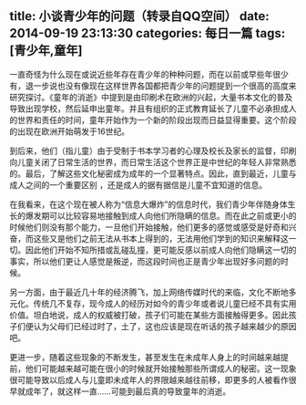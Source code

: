 title: 小谈青少年的问题（转录自QQ空间）
date: 2014-09-19 23:13:30
categories: 每日一篇
tags: [青少年,童年]
---
一直奇怪为什么现在或说近些年存在青少年的种种问题，而在以前或早些年很少有，退一步说也没有像现在这样世界各国都把青少年的问题提到一个很高的高度来研究探讨。《童年的消逝》中提到是由印刷术在欧洲的兴起，大量书本文化的普及导致出现学校，然后延申出童年。并且有组织的正式教育延长了儿童不必承担成人的世界和责任的时间，童年开始作为一个新的阶段出现而日益显得重要。这个阶段的出现在欧洲开始萌发于16世纪。

到后来，他们（指儿童）由于受制于书本学习者的心理及校长及家长的监督，印刷向儿童关闭了日常生活的世界，而日常生活这个世界正是中世纪的年轻人非常熟悉的。最后，了解这些文化秘密成为成年的一个显著特点。因此，直到最近，儿童与成人之间的一个重要区别 ，还是成人的据有据信是儿童不宜知道的信息。
<!--more-->
在我看来，在这个现在被人称为“信息大爆炸”的信息时代，我们青少年伴随身体生长的爆发期可以比较容易地接触到成人向他们所隐瞒的信息。而在此之前或更小的时候他们则没有那个能力，一旦他们开始接触，他们更多的感觉或感受是好奇和兴奋，而这些又是他们之前无法从书本上得到的，无法用他们学到的知识来解释这一切。因此他们开始不知所措或乱碰乱撞，更可能反感以前成人向他们隐瞒这一切的事实，所以他们更让人感觉是叛逆，而这段时间也正是青少年出现好多问题的时候。

另一方面，由于最近几十年的经济腾飞，加上网络传媒时代的来临，文化不断地多元化。传统几不复存，现今成人的经历对如今的青少年或者说儿童已经不具有实用价值。坦白地说，成人的权威被打破，孩子们可能在某些方面接触得更多。因此孩子们便认为父母们已经过时了，土了，这也应该是现在听话的孩子越来越少的原因吧。

更进一步，随着这些现象的不断发生，甚至发生在未成年人身上的时间越来越提前，他们可能越来越可能在很小的时候就开始接触那些所谓成人的秘密。这一现象很可能导致以后成人与儿童即未成年人的界限越来越往前移，即更多的人被看作很早就成年了，就这样一直……可能到最后真的导致童年的消逝。